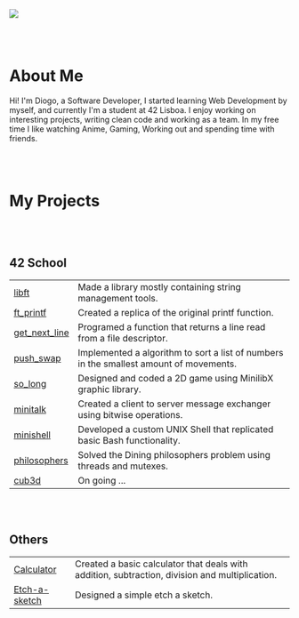 <img src="https://github.com/user-attachments/assets/23d26d9c-5f17-4f32-89de-950e67c47f15">

<br></br><h1>About Me</h1>
  <p width=50%>
    Hi! I'm Diogo, a Software Developer, I started learning Web Development by myself, and currently I'm a student at 42 Lisboa.
    I enjoy working on interesting projects, writing clean code and working as a team. 
    In my free time I like watching Anime, Gaming, Working out and spending time with friends.
  </p>

<br></br><p align="center">
  <h1>My Projects</h1>
  <br></br><h2>42 School</h2>
  <table>
    <tr>
      <td><a href="https://github.com/DKingues/libft">libft</a></td>
      <td>Made a library mostly containing string management tools.</td>
    </tr>
    <tr>
      <td><a href="https://github.com/DKingues/ft_printf">ft_printf</a></td>
      <td>Created a replica of the original printf function.</td>
    </tr>
    <tr>
      <td><a href="https://github.com/DKingues/get_next_line">get_next_line</a></td>
      <td>Programed a function that returns a line read from a file descriptor.</td>
    </tr>
    <tr>
      <td><a href="https://github.com/DKingues/push_swap">push_swap</a></td>
      <td>Implemented a algorithm to sort a list of numbers in the smallest amount of movements.</td>
    </tr>
    <tr>
      <td><a href="https://github.com/DKingues/so_long">so_long</a></td>
      <td>Designed and coded a 2D game using MinilibX graphic library.</td>
    </tr>
    <tr>
      <td><a href="https://github.com/DKingues/minitalk">minitalk</a></td>
      <td>Created a client to server message exchanger using bitwise operations.</td>
    </tr>
    <tr>
      <td><a href="https://github.com/DKingues/minishell">minishell</a></td>
      <td>Developed a custom UNIX Shell that replicated basic Bash functionality.</td>
    </tr>
    <tr>
      <td><a href="https://github.com/DKingues/philosophers">philosophers</a></td>
      <td>Solved the Dining philosophers problem using threads and mutexes.</td>
    </tr>
    <tr>
      <td><a href="https://github.com/DKingues/cub3d">cub3d</a></td>
      <td>On going ...</td>
    </tr>
  </table>

  <br></br><h2>Others</h2>
    <table>
    <tr>
      <td><a href="https://github.com/DKingues/basic_calculator/tree/main">Calculator</a></td>
      <td>Created a basic calculator that deals with addition, subtraction, division and multiplication.</td>
    </tr>
    <tr>
      <td><a href="https://github.com/DKingues/Etch-a-sketch">Etch-a-sketch</a></td>
      <td>Designed a simple etch a sketch.</td>
    </tr>
  </table>
</p>
